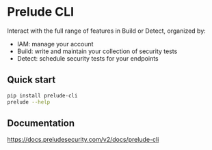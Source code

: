 # Prelude CLI

Interact with the full range of features in Build or Detect, organized by:

- IAM: manage your account 
- Build: write and maintain your collection of security tests
- Detect: schedule security tests for your endpoints

## Quick start
```bash
pip install prelude-cli
prelude --help
```

## Documentation

https://docs.preludesecurity.com/v2/docs/prelude-cli
